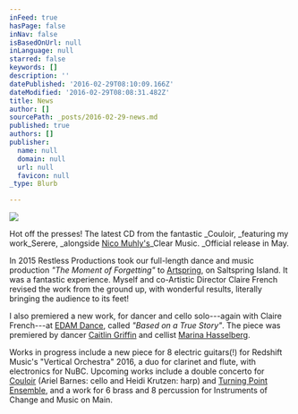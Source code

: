 ```yaml
---
inFeed: true
hasPage: false
inNav: false
isBasedOnUrl: null
inLanguage: null
starred: false
keywords: []
description: ''
datePublished: '2016-02-29T08:10:09.166Z'
dateModified: '2016-02-29T08:08:31.482Z'
title: News
author: []
sourcePath: _posts/2016-02-29-news.md
published: true
authors: []
publisher:
  name: null
  domain: null
  url: null
  favicon: null
_type: Blurb

---
```

![](https://the-grid-user-content.s3-us-west-2.amazonaws.com/770bdac5-51dc-47c0-8702-5fcc0ee40cc0.jpg)

Hot off the presses! The latest CD from the fantastic _Couloir, _featuring my work_Serere, _alongside [Nico Muhly's][0]_Clear Music. _Official release in May. 

In 2015 Restless Productions took our full-length dance and music production _"The Moment of Forgetting"_ to [Artspring][1], on Saltspring Island. It was a fantastic experience. Myself and co-Artistic Director Claire French revised the work from the ground up, with wonderful results, literally bringing the audience to its feet! 

I also premiered a new work, for dancer and cello solo---again with Claire French---at [EDAM Dance][2], called _"Based on a True Story"_. The piece was premiered by dancer [Caitlin Griffin][3] and cellist [Marina Hasselberg][4]. 

Works in progress include a new piece for 8 electric guitars(!) for Redshift Music's "Vertical Orchestra" 2016, a duo for clarinet and flute, with electronics for NuBC. Upcoming works include a double concerto for [Couloir][5] (Ariel Barnes: cello and Heidi Krutzen: harp) and [Turning Point Ensemble][6], and a work for 6 brass and 8 percussion for Instruments of Change and Music on Main.

[0]: http://nicomuhly.com/
[1]: http://artspring.ca/
[2]: http://www.edamdance.org/
[3]: http://www.caitlingriffin.com/
[4]: http://marinahasselberg.com/
[5]: http://www.couloir.ca/
[6]: http://turningpointensemble.ca/